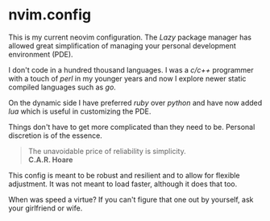 # nvim.config

This is my current neovim configuration.  The _Lazy_ package manager has
allowed great simplification of managing your personal development environment (PDE).

I don't code in a hundred thousand languages.  I was a _c/c++_ programmer
with a touch of _perl_ in my younger years and now I explore newer static
compiled languages such as _go_.

On the dynamic side I have preferred _ruby_ over _python_ and have now added
_lua_ which is useful in customizing the PDE.

Things don't have to get more complicated than they need to be.
Personal discretion is of the essence.

> The unavoidable price of reliability is simplicity.  
> **C.A.R. Hoare**

This config is meant to be robust and resilient and to allow for flexible
adjustment.  It was not meant to load faster, although it does that too.

When was speed a virtue?  If you can't figure that one out by yourself,
ask your girlfriend or wife.

